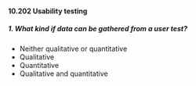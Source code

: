 #### 10.202 Usability testing

##### 1. What kind if data can be gathered from a user test?

- Neither qualitative or quantitative
- Qualitative
- Quantitative
- Qualitative and quantitative 
